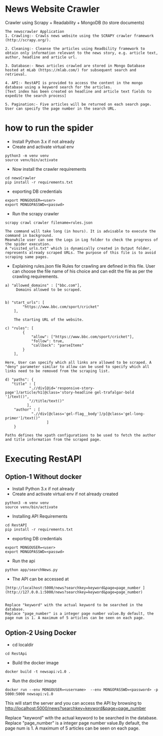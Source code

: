 # News Website Crawler
Crawler using Scrapy + Readability + MongoDB (to store documents)


    The newscrawler Application
    1. Crawling:- Crawls news website using the SCRAPY crawler framework (http://scrapy.org/).

    2. Cleaning:- Cleanse the articles using Readbility framework to obtain only information relevant to the news story, e.g. article text, author, headline and article url. 

    3. Database:- News articles crawled are stored in Mongo Database hosted at mLab (https://mlab.com/) for subsequent search and retrieval.

    4. API:- RestAPI is provided to access the content in the mongo database using a keyword search for the articles. 
    [Text index has been created on headline and article text fields to expedite the search process]

    5. Pagination:- Five articles will be returned on each search page. User can specify the page number in the search URL.


# how to run the spider
* Install Python 3.x if not already
* Create and activate virtual env
```
python3 -m venv venv
source venv/bin/activate
```

* Now install the crawler requirements
```
cd newsCrawler
pip install -r requirements.txt
```
* exporting DB credentials
```
export MONGOUSER=<user>
export MONGOPASSWD=<passwd>
```

* Run the scrapy crawler

```
scrapy crawl crawler filename=rules.json

The command will take long (in hours). It is advisable to execute the command in background.
Meanwhile user can see the Logs in Log folder to check the progress of the spider execution.
A "visited_urls.txt" which is dynamically created in Output folder, represents already scraped URLs. The purpose of this file is to avoid scraping same pages.

```
* Explaining rules.json file
Rules for crawling are defined in this file. User can choose the file name of his choice and can edit the file as per the crawling requirements.

```
a) "allowed_domains" : ["bbc.com"],
     Domains allowed to be scraped.


b) "start_urls": [
		"https://www.bbc.com/sport/cricket"
	],

    The starting URL of the website.

c) "rules": [
		{
			"allow": ["https://www.bbc.com/sport/cricket"],
			"follow": true,
			"callback": "parseItems"
		}
	],
    
Here, User can specify which all links are allowed to be scraped. A "deny" parameter similar to allow can be used to specify which all links need to be removed from the scraping list.

d) "paths": {
   "title" : [
		   ".//div[@id='responsive-story-page']/article/h1[@class='story-headline gel-trafalgar-bold ']/text()",
		   "//title/text()"
		  ],
	"author" : [
		    ".//div[@class='gel-flag__body']/p[@class='gel-long-primer']/text()"
                   ]
	}

Paths defines the xpath configurations to be used to fetch the author and title information from the scraped page.
```

# Executing RestAPI
## Option-1 Without docker

* Install Python 3.x if not already
* Create and activate virtual env if not already created

```
python3 -m venv venv
source venv/bin/activate
```

* Installing API Requirements 
```
cd RestAPI
pip install -r requirements.txt
```

* exporting DB credentials
```
export MONGOUSER=<user>
export MONGOPASSWD=<passwd>
```

* Run the api 
```
python app/searchNews.py

```

* The API can be accessed at

```
[http://localhost:5000/news?searchkey=keyword&page=page_number ](http://127.0.0.1:5000/news?searchkey=keyword&page=page_number)


Replace "keyword" with the actual keyword to be searched in the database.
Replace "page_number" is a integer page number value.By default, the page num is 1. A maximum of 5 articles can be seen on each page.

```
## Option-2  Using Docker

* cd localdir

```
cd RestApi
```

* Build the docker image
```
docker build -t newsapi:v1.0 .
``` 

* Run the docker image
```
docker run --env MONGOUSER=<username>  --env MONGOPASSWD=<password> -p 5000:5000 newsapi:v1.0
```

This will start the server and you can access the API by browsing to [http://localhost:5000/news?searchkey=keyword&page=page_number ](http://127.0.0.1:8000/news/<keyword>?page=<page_num>)

Replace "keyword" with the actual keyword to be searched in the database.
Replace "page_number" is a integer page number value.By default, the page num is 1. A maximum of 5 articles can be seen on each page.